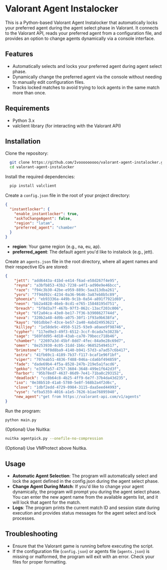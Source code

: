 
# **Valorant Agent Instalocker**

This is a Python-based Valorant Agent Instalocker that automatically locks your preferred agent during the agent select phase in Valorant. It connects to the Valorant API, reads your preferred agent from a configuration file, and provides an option to change agents dynamically via a console interface.

## Features
- Automatically selects and locks your preferred agent during agent select phase.
- Dynamically change the preferred agent via the console without needing to manually edit configuration files.
- Tracks locked matches to avoid trying to lock agents in the same match more than once.

## Requirements
- Python 3.x
- valclient library (for interacting with the Valorant API)


## Installation

Clone the repository:
```bash
  git clone https://github.com/Ivooooooooo/valorant-agent-instalocker.git
  cd valorant-agent-instalocker
```

Install the required dependencies:
```bash
  pip install valclient
```

Create a `config.json` file in the root of your project directory:
```json
{
  "instantlocker": {
    "enable_instantlocker": true,
    "askToChangeAgent": false,
    "region": "latam",
    "preferred_agent": "chamber"
  }
}
```
- **region**: Your game region (e.g., na, eu, ap).
- **preferred_agent**: The default agent you'd like to instalock (e.g., jett).

Create an `agents.json` file in the root directory, where all agent names and their respective IDs are stored:
```json
{
    "jett": "add6443a-41bd-e414-f6ad-e58d267f4e95",
    "reyna": "a3bfb853-43b2-7238-a4f1-ad90e9e46bcc",
    "raze": "f94c3b30-42be-e959-889c-5aa313dba261",
    "yoru": "7f94d92c-4234-0a36-9646-3a87eb8b5c89",
    "phoenix": "eb93336a-449b-9c1b-0a54-a891f7921d69",
    "neon": "bb2a4828-46eb-8cd1-e765-15848195d751",
    "breach": "5f8d3a7f-467b-97f3-062c-13acf203c006",
    "skye": "6f2a04ca-43e0-be17-7f36-b3908627744d",
    "sova": "320b2a48-4d9b-a075-30f1-1f93a9b638fa",
    "kayo": "601dbbe7-43ce-be57-2a40-4abd24953621",
    "killjoy": "1e58de9c-4950-5125-93e9-a0aee9f98746",
    "cypher": "117ed9e3-49f3-6512-3ccf-0cada7e3823b",
    "sage": "569fdd95-4d10-43ab-ca70-79becc718b46",
    "chamber": "22697a3d-45bf-8dd7-4fec-84a9e28c69d7",
    "omen": "8e253930-4c05-31dd-1b6c-968525494517",
    "brimstone": "9f0d8ba9-4140-b941-57d3-a7ad57c6b417",
    "astra": "41fb69c1-4189-7b37-f117-bcaf1e96f1bf",
    "viper": "707eab51-4836-f488-046a-cda6bf494859",
    "fade": "dade69b4-4f5a-8528-247b-219e5a1facd6",
    "gekko": "e370fa57-4757-3604-3648-499e1f642d3f",
    "harbor": "95b78ed7-4637-86d9-7e41-71ba8c293152",
    "deadlock": "cc8b64c8-4b25-4ff9-6e7f-37b4da43d235",
    "iso": "0e38b510-41a8-5780-5e8f-568b2a4f2d6c",
    "clove": "1dbf2edd-4729-0984-3115-daa5eed44993",
    "vyse": "efba5359-4016-a1e5-7626-b1ae76895940",
    "new_agent":"get from https://valorant-api.com/v1/agents"
}
```

Run the program:
```bash
python main.py
```

(Optional) Use Nuitka:
```bash
nuitka agentpick.py --onefile-no-compression
```

(Optional) Use VMProtect above Nuitka.

## Usage

- **Automatic Agent Selection**: The program will automatically select and lock the agent defined in the config.json during the agent select phase.
- **Change Agent During Match**: If you'd like to change your agent dynamically, the program will prompt you during the agent select phase. You can enter the new agent name from the available agents list, and it will lock that agent for the match.
- **Logs**: The program prints the current match ID and session state during execution and provides status messages for the agent select and lock processes.

## Troubleshooting
- Ensure that the Valorant game is running before executing the script.
- If the configuration file (`config.json`) or agents file (`agents.json`) is missing or malformed, the program will exit with an error. Check your files for proper formatting.
